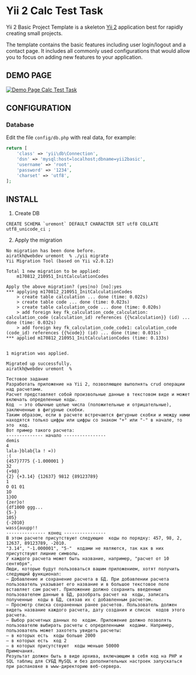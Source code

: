 Yii 2 Calc Test Task
====================

Yii 2 Basic Project Template is a skeleton [Yii 2](http://www.yiiframework.com/) application best for
rapidly creating small projects.

The template contains the basic features including user login/logout and a contact page.
It includes all commonly used configurations that would allow you to focus on adding new
features to your application.


DEMO PAGE
---------------------

[![Demo Page Calc Test Task](https://poser.pugx.org/yiisoft/yii2-app-basic/v/stable.png)](https://packagist.org/packages/yiisoft/yii2-app-basic)


CONFIGURATION
-------------

### Database

Edit the file `config/db.php` with real data, for example:

```php
return [
    'class' => 'yii\db\Connection',
    'dsn' => 'mysql:host=localhost;dbname=yii2basic',
    'username' => 'root',
    'password' => '1234',
    'charset' => 'utf8',
];
```

INSTALL
----------------

1. Create DB 

~~~
CREATE SCHEMA `uremont` DEFAULT CHARACTER SET utf8 COLLATE utf8_unicode_ci ;
~~~

2. Apply the migration

~~~
No migration has been done before.
airatkh@webdev uremont  % ./yii migrate
Yii Migration Tool (based on Yii v2.0.12)

Total 1 new migration to be applied:
	m170812_210951_InitCalculationCodes

Apply the above migration? (yes|no) [no]:yes
*** applying m170812_210951_InitCalculationCodes
    > create table calculation ... done (time: 0.022s)
    > create table code ... done (time: 0.023s)
    > create table calculation_code ... done (time: 0.020s)
    > add foreign key fk_calculation_code_calculation: calculation_code (calculation_id) references {{%calculation}} (id) ... done (time: 0.032s)
    > add foreign key fk_calculation_code_code1: calculation_code (code_id) references {{%code}} (id) ... done (time: 0.031s)
*** applied m170812_210951_InitCalculationCodes (time: 0.133s)


1 migration was applied.

Migrated up successfully.
airatkh@webdev uremont  %
~~~



~~~
Тестовое задание
Разработать приложение на Yii 2, позволяющее выполнять crud операции над расчетами. 
Расчет представляет собой произвольные данные в текстовом виде и может включать определенные коды.
Код  — это обычные целые числа (положительные и отрицательные), заключенные в фигурные скобки.
Таким образом, если в расчете встречаются фигурные скобки и между ними находятся только цифры или цифры со знаком "+" или "-" в начале, то это  код.
Вот пример такого расчета:
-------------- начало ----------------
demis
4
lala-}blab{la ! =))
:(
{457}7775 {-1.000001 }
32
{+98}
{2} {+3.14} {12637} 9812 {89123789}
1
O O1 01
1O
1}OO
{zer}o!
{df1000 ggg...
{5-}
105}
{-2010}
wass{auupp!!
--------------- конец ----------------
В этом расчете присутствуют следующие  коды по порядку: 457, 98, 2, 12637, 89123789, -2010.
"3.14", "-1.000001", "5-"  кодами не являются, так как в них присутствуют лишние символы.
У каждого расчета может быть название, например, "расчет от 10 сентября".
Люди, которые будут пользоваться вашим приложением, хотят получить следующий функционал:
— Добавление и сохранение расчета в БД. При добавлении расчета пользователь указывает его название и в большое текстовое поле вставляет сам расчет. Приложение должно сохранить введенные пользователем данные в БД, разобрать расчет на  коды, записать полученные  коды в БД, связав их с добавленным расчетом.
— Просмотр списка сохраненных ранее расчетов. Пользователь должен видеть название каждого расчета, дату создания и список  кодов этого расчета.
— Выбор расчетных данных по  кодам. Приложение должно позволять пользователю выбирать расчеты с определенными  кодами. Например, пользователь может захотеть увидеть расчеты:
— в которых есть  коды больше 2000
— в которых есть  код 2
— в которых присутствуют  коды меньше 50000
Примечания.
Результат должен быть в виде архива, включающим в себя код на PHP и SQL таблиц для СУБД MySQL и без дополнительных настроек запускаться при распаковке в www-директорию веб-сервера.

~~~